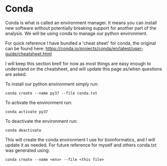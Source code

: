 # Conda

Conda is what is called an environment manager. It means you can install new software without potentially breaking support for another part of the analysis.
We will be using conda to manage our python environment.

For quick reference I have bundled a 'cheat sheet' for conda, the original can be found here: https://conda.io/projects/conda/en/latest/user-guide/cheatsheet.html

I will keep this section breif for now as most things are easy enough to understand on the cheatsheet, and will update this page as/when questions are asked.

To install our python environment simply run:

    conda create --name py37 --file conda.txt
    
To activate the environment run:

    conda activate py37
    
To deactivate the environment run:

    conda deactivate

This will create the conda environment I use for bioinformatics, and I will update it as needed. For future reference for myself and others conda.txt was generated using:

    conda create --name <env> --file <this file>
